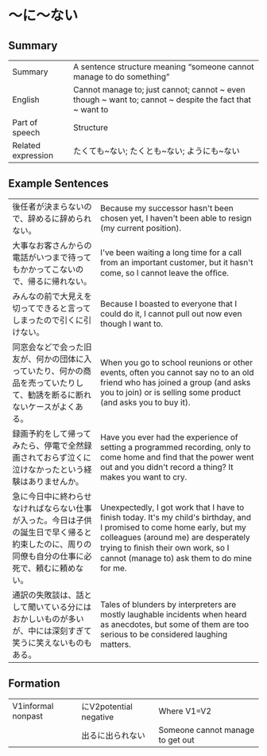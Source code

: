 # ～に～ない

## Summary

<table><tr>   <td>Summary</td>   <td>A sentence structure meaning “someone cannot manage to do something”</td></tr><tr>   <td>English</td>   <td>Cannot manage to; just cannot; cannot ~ even though ~ want to; cannot ~ despite the fact that ~ want to</td></tr><tr>   <td>Part of speech</td>   <td>Structure</td></tr><tr>   <td>Related expression</td>   <td>たくても~ない; たくとも~ない; ようにも~ない</td></tr></table>

## Example Sentences

<table><tr>   <td>後任者が決まらないので、辞めるに辞められない。</td>   <td>Because my successor hasn't been chosen yet, I haven't been able to resign (my current position).</td></tr><tr>   <td>大事なお客さんからの電話がいつまで待ってもかかってこないので、帰るに帰れない。</td>   <td>I've been waiting a long time for a call from an important customer, but it hasn't come, so I cannot leave the ofﬁce.</td></tr><tr>   <td>みんなの前で大見えを切ってできると言ってしまったので引くに引けない。</td>   <td>Because I boasted to everyone that I could do it, I cannot pull out now even though I want to.</td></tr><tr>   <td>同窓会などで会った旧友が、何かの団体に入っていたり、何かの商品を売っていたりして、勧誘を断るに断れないケースがよくある。</td>   <td>When you go to school reunions or other events, often you cannot say no to an old friend who has joined a group (and asks you to join) or is selling some product (and asks you to buy it).</td></tr><tr>   <td>録画予約をして帰ってみたら、停電で全然録画されておらず泣くに泣けなかったという経験はありませんか。</td>   <td>Have you ever had the experience of setting a programmed recording, only to come home and find that the power went out and you didn't record a thing? It makes you want to cry.</td></tr><tr>   <td>急に今日中に終わらせなければならない仕事が入った。今日は子供の誕生日で早く帰ると約束したのに、周りの同僚も自分の仕事に必死で、頼むに頼めない。</td>   <td>Unexpectedly, I got work that I have to finish today. It's my child's birthday, and I promised to come home early, but my colleagues (around me) are desperately trying to ﬁnish their own work, so I cannot (manage to) ask them to do mine for me.</td></tr><tr>   <td>通訳の失敗談は、話として聞いている分にはおかしいものが多いが、中には深刻すぎて笑うに笑えないものもある。</td>   <td>Tales of blunders by interpreters are mostly laughable incidents when heard as anecdotes, but some of them are too serious to be considered laughing matters.</td></tr></table>

## Formation

<table class="table"><tbody><tr class="tr head"><td class="td"><span>V1informal nonpast</span></td><td class="td"><span class="concept">に</span><span>V2potential negative</span><span class="concept"></span></td><td class="td"><span>Where V1=V2</span></td></tr><tr class="tr"><td class="td"></td><td class="td"><span>出る</span><span class="concept">に</span><span>出られ</span><span class="concept">ない</span></td><td class="td"><span>Someone cannot manage to get out</span></td></tr></tbody></table>

